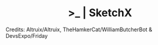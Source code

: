 <h1 align="center">
    <b>
        >_ | SketchX
    </b>
</h1>

Credits: Altruix/Altruix, TheHamkerCat/WilliamButcherBot & DevsExpo/Friday

<!--

For any help regarding Markdown:
    https://github.com/Kernix13/markdown-cheatsheet
    https://github.com/tchapi/markdown-cheatsheet
    https://github.com/adam-p/markdown-here/wiki/Markdown-Cheatsheet

    https://docs.github.com/en/get-started/writing-on-github/working-with-advanced-formatting/creating-diagrams

    https://enterprise.github.com/downloads/en/markdown-cheatsheet.pdf

-->